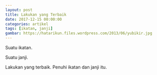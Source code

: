 ```yaml
---
layout: post
title: Lakukan yang Terbaik
date: 2017-12-15 00:00:00
categories: artikel
tags: [ikatan, janji]
gambar: https://hatarikun.files.wordpress.com/2013/06/yubikir.jpg
---
```


Suatu ikatan.

Suatu janji.

Lakukan yang terbaik. Penuhi ikatan dan janji itu.